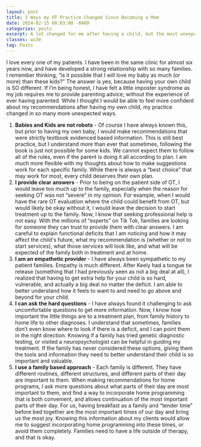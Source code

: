 ```yaml
---
layout: post
title: 5 Ways my OT Practice Changed Since Becoming a Mom
date: 2024-02-15 08:03:00 -0400
categories: posts
excerpt: A lot changed for me after having a child, but the most unexpected changes happened within my practice
classes: wide
tag: Posts
---
```


I love every one of my patients. I have been in the same clinic for almost six years now, and have developed a strong relationship with so many families. I remember thinking, “is it possible that I will love my baby as much (or more) than these kids?” The answer is yes, because having your own child is SO different. If I’m being honest, I have felt a little imposter syndrome as my job requires me to provide parenting advice; without the experience of ever having parented. While I thought I would be able to feel more confident about my recommendations after having my own child, my practice changed in so many more unexpected ways.

1. **Babies and Kids are not robots** - Of course I have always known this, but prior to having my own baby, I would make recommendations that were strictly textbook evidenced based information. This is still best practice, but I understand more than ever that sometimes, following the book is just not possible for some kids. We cannot expect them to follow all of the rules, even if the parent is doing it all according to plan. I am much more flexible with my thoughts about how to make suggestions work for each specific family. While there is always a “best choice” that may work for most, every child deserves their own plan.
2. **I provide clear answers** - Prior to being on the patient side of OT, I would leave too much up to the family, especially when the reason for seeking OT was not “severe” in my opinion. For example, when I would have the rare OT evaluation where the child could benefit from OT, but would likely be okay without it, I would leave the decision to start treatment up to the family. Now, I know that seeking professional help is not easy. With the millions of “experts” on Tik Tok, families are looking for someone they can trust to provide them with clear answers. I am careful to explain functional deficits that I am noticing and how it may affect the child's future, what my recommendation is (whether or not to start services), what those services will look like, and what will be expected of the family both in treatment and at home.
3. **I am an empathetic provider** - I have always been sympathetic to my patient families. Empathy is much different. After Keely had a tongue tie release (something that I had previously seen as not a big deal at all), I realized that having to get extra help for your child is so hard, vulnerable, and actually a big deal no matter the deficit. I am able to better understand how it feels to want to and need to go above and beyond for your child.
4. **I can ask the hard questions** - I have always found it challenging to ask uncomfortable questions to get more information. Now, I know how important the little things are to a treatment plan, from family history to home life to other diagnoses. I understand that sometimes, families don’t even know where to look if there is a deficit, and I can point them in the right direction. Knowing if a family has tried genetic diagnostic testing, or visited a neuropsychologist can be helpful in guiding my treatment. If the family has never considered these options, giving them the tools and information they need to better understand their child is so important and valuable.
5. **I use a family based approach** - Each family is different. They have different routines, different structures, and different parts of their day are important to them. When making recommendations for home programs, I ask more questions about what parts of their day are most important to them, and find a way to incorporate home programming that is both convenient, and allows continuation of the most important parts of their day. For us, having breakfast as a family and “tender time” before bed together are the most important times of our day and bring us the most joy. Knowing this information about my clients would allow me to suggest incorporating home programming into these times, or avoid them completely. Families need to have a life outside of therapy, and that is okay.
